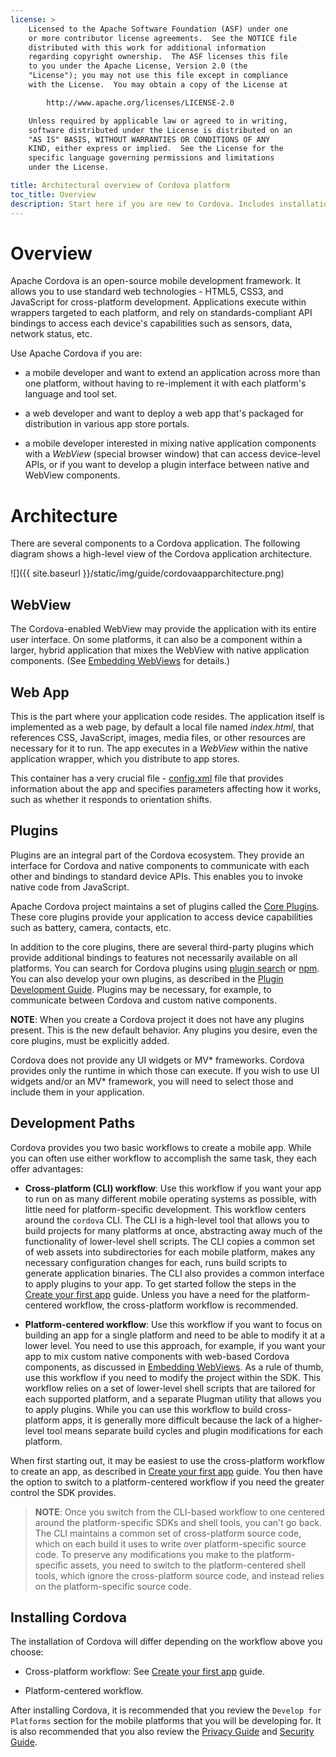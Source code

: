 ```yaml
---
license: >
    Licensed to the Apache Software Foundation (ASF) under one
    or more contributor license agreements.  See the NOTICE file
    distributed with this work for additional information
    regarding copyright ownership.  The ASF licenses this file
    to you under the Apache License, Version 2.0 (the
    "License"); you may not use this file except in compliance
    with the License.  You may obtain a copy of the License at

        http://www.apache.org/licenses/LICENSE-2.0

    Unless required by applicable law or agreed to in writing,
    software distributed under the License is distributed on an
    "AS IS" BASIS, WITHOUT WARRANTIES OR CONDITIONS OF ANY
    KIND, either express or implied.  See the License for the
    specific language governing permissions and limitations
    under the License.

title: Architectural overview of Cordova platform
toc_title: Overview
description: Start here if you are new to Cordova. Includes installation and next steps.
---
```


# Overview

Apache Cordova is an open-source mobile development framework. It allows you
to use standard web technologies - HTML5, CSS3, and JavaScript
for cross-platform development. Applications execute within wrappers targeted
to each platform, and rely on standards-compliant API bindings to
access each device's capabilities such as sensors, data, network status, etc.

Use Apache Cordova if you are:

* a mobile developer and want to extend an application across more
  than one platform, without having to re-implement it with each
  platform's language and tool set.

* a web developer and want to deploy a web app that's packaged for
  distribution in various app store portals.

* a mobile developer interested in mixing native application
  components with a _WebView_ (special browser window) that can access
  device-level APIs, or if you want to develop a plugin interface
  between native and WebView components.

# Architecture

There are several components to a Cordova application. The following
diagram shows a high-level view of the Cordova application architecture.

![]({{ site.baseurl }}/static/img/guide/cordovaapparchitecture.png)

## WebView

The Cordova-enabled WebView may provide the application with its
entire user interface. On some platforms, it can also be a component
within a larger, hybrid application that mixes the WebView with native
application components.
(See [Embedding WebViews](../hybrid/webviews/index.html) for details.)

## Web App

This is the part where your application code resides. The application itself is
implemented as a web page, by default a local file named _index.html_, that
references CSS, JavaScript, images, media files, or other resources
are necessary for it to run. The app executes in a _WebView_ within the native
application wrapper, which you distribute to app stores.

This container has a very crucial file - [config.xml](../../config_ref/index.html)
file that provides information about the app and specifies parameters affecting how it
works, such as whether it responds to orientation shifts.

## Plugins

Plugins are an integral part of the Cordova ecosystem. They provide
an interface for Cordova and native components to communicate with each
other and bindings to standard device APIs. This enables you to invoke native
code from JavaScript.

Apache Cordova project maintains a set of plugins called the
[Core Plugins](../support/index.html#core-plugin-apis). These core
plugins provide your application to access device capabilities such as
battery, camera, contacts, etc.

In addition to the core plugins, there are several third-party plugins which
provide additional bindings to features not necessarily available on all
platforms. You can search for Cordova plugins using [plugin search](/plugins/) or [npm](https://www.npmjs.com/search?q=ecosystem%3Acordova). You can also
develop your own plugins, as described in the
[Plugin Development Guide](../hybrid/plugins/index.html). Plugins may be
necessary, for example, to communicate between Cordova and custom native
components.

__NOTE__: When you create a Cordova project it does not have
any plugins present. This is the new default behavior. Any plugins you
desire, even the core plugins, must be explicitly added.

Cordova does not provide any UI widgets or MV* frameworks. Cordova provides
only the runtime in which those can execute. If you wish to use UI widgets
and/or an MV* framework, you will need to select those and include them in
your application.

## Development Paths

Cordova provides you two basic workflows to create a mobile
app. While you can often use either workflow to accomplish the same
task, they each offer advantages:

- __Cross-platform (CLI) workflow__: Use this workflow if you want your app
  to run on as many different mobile operating systems as possible,
  with little need for platform-specific development. This workflow
  centers around the `cordova` CLI. The CLI is a high-level tool that allows you to build projects
  for many platforms at once, abstracting away much of the functionality of
  lower-level shell scripts. The CLI copies a common set of web assets into
  subdirectories for each mobile platform, makes any necessary
  configuration changes for each, runs build scripts to generate
  application binaries. The CLI also provides a common interface to
  apply plugins to your app. To get started follow the steps in the
  [Create your first app] guide. Unless you have a need for the platform-centered workflow, the cross-platform workflow is recommended.

- __Platform-centered workflow__: Use this workflow if you want to
  focus on building an app for a single platform and need to be able
  to modify it at a lower level. You need to use this approach, for
  example, if you want your app to mix custom native components with
  web-based Cordova components, as discussed in
  [Embedding WebViews](../hybrid/webviews/index.html). As a rule of thumb, use
  this workflow if you need to modify the project within the SDK. This
  workflow relies on a set of lower-level shell scripts that are tailored for
  each supported platform, and a separate Plugman utility that allows you to
  apply plugins. While you can use this workflow to build cross-platform
  apps, it is generally more difficult because the lack of a
  higher-level tool means separate build cycles and plugin
  modifications for each platform.

When first starting out, it may be easiest to use the cross-platform
workflow to create an app, as described in [Create your first app] guide.
You then have the option to switch to a platform-centered workflow if
you need the greater control the SDK provides.

> __NOTE__: Once you switch from the CLI-based workflow to one centered
around the platform-specific SDKs and shell tools, you can't go back.
The CLI maintains a common set of cross-platform source code, which on
each build it uses to write over platform-specific source code. To
preserve any modifications you make to the platform-specific assets,
you need to switch to the platform-centered shell tools, which ignore
the cross-platform source code, and instead relies on the
platform-specific source code.

## Installing Cordova

The installation of Cordova will differ depending on the workflow above
you choose:

  * Cross-platform workflow: See [Create your first app] guide.

  * Platform-centered workflow.

After installing Cordova, it is recommended that you review the
```Develop for Platforms``` section for the mobile platforms that you
will be developing for. It is also recommended that you also review the
[Privacy Guide](../appdev/privacy/index.html) and
[Security Guide](../appdev/security/index.html).

[Create your first app]:../cli/index.html
